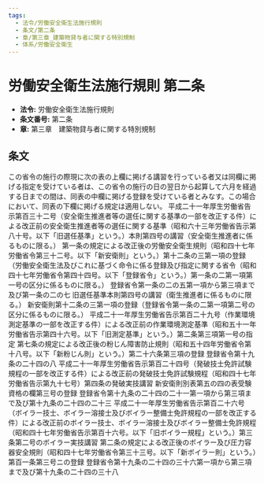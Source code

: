 ```yaml
---
tags:
  - 法令/労働安全衛生法施行規則
  - 条文/第二条
  - 章/第三章_建築物貸与者に関する特別規制
  - 体系/労働安全衛生
---
```

# 労働安全衛生法施行規則 第二条

- **法令:** 労働安全衛生法施行規則
- **条文番号:** 第二条
- **章:** 第三章　建築物貸与者に関する特別規制

## 条文
この省令の施行の際現に次の表の上欄に掲げる講習を行っている者又は同欄に掲げる指定を受けている者は、この省令の施行の日の翌日から起算して六月を経過する日までの間は、同表の中欄に掲げる登録を受けている者とみなす。この場合において、同表の下欄に掲げる規定は適用しない。
平成二十一年厚生労働省告示第百三十二号（安全衛生推進者等の選任に関する基準の一部を改正する件）による改正前の安全衛生推進者等の選任に関する基準（昭和六十三年労働省告示第八十号。以下「旧選任基準」という。）本則第四号の講習（安全衛生推進者に係るものに限る。）	第一条の規定による改正後の労働安全衛生規則（昭和四十七年労働省令第三十二号。以下「新安衛則」という。）第十二条の三第一項の登録（労働安全衛生法及びこれに基づく命令に係る登録及び指定に関する省令（昭和四十七年労働省令第四十四号。以下「登録省令」という。）第一条の二第一項第一号の区分に係るものに限る。）	登録省令第一条の二の五第一項から第三項まで及び第一条の二の七
旧選任基準本則第四号の講習（衛生推進者に係るものに限る。）	新安衛則第十二条の三第一項の登録（登録省令第一条の二第一項第二号の区分に係るものに限る。）
平成二十一年厚生労働省告示第百二十九号（作業環境測定基準の一部を改正する件）による改正前の作業環境測定基準（昭和五十一年労働省告示第四十六号。以下「旧測定基準」という。）第二条第三項第一号の指定	第七条の規定による改正後の粉じん障害防止規則（昭和五十四年労働省令第十八号。以下「新粉じん則」という。）第二十六条第三項の登録	登録省令第十九条の二十四の八
平成二十一年厚生労働省告示第百二十四号（発破技士免許試験規程の一部を改正する件）による改正前の発破技士免許試験規程（昭和四十七年労働省告示第九十七号）第四条の発破実技講習	新安衛則別表第五の四の表受験資格の欄第三号の登録	登録省令第十九条の二十四の二十一第一項から第三項まで及び第十九条の二十四の二十三
平成二十一年厚生労働省告示第百二十六号（ボイラー技士、ボイラー溶接士及びボイラー整備士免許規程の一部を改正する件）による改正前のボイラー技士、ボイラー溶接士及びボイラー整備士免許規程（昭和四十七年労働省告示第百十六号。以下「旧ボイラー規程」という。）第三条第二号のボイラー実技講習	第二条の規定による改正後のボイラー及び圧力容器安全規則（昭和四十七年労働省令第三十三号。以下「新ボイラー則」という。）第百一条第三号ニの登録	登録省令第十九条の二十四の三十六第一項から第三項まで及び第十九条の二十四の三十八

